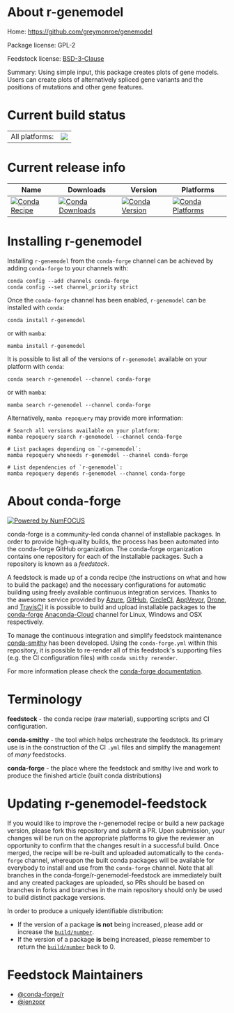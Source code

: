 About r-genemodel
=================

Home: https://github.com/greymonroe/genemodel

Package license: GPL-2

Feedstock license: [BSD-3-Clause](https://github.com/conda-forge/r-genemodel-feedstock/blob/main/LICENSE.txt)

Summary: Using simple input, this package creates plots of gene models. Users can create plots of alternatively spliced gene variants and the positions of mutations and other gene features.

Current build status
====================


<table><tr><td>All platforms:</td>
    <td>
      <a href="https://dev.azure.com/conda-forge/feedstock-builds/_build/latest?definitionId=7999&branchName=main">
        <img src="https://dev.azure.com/conda-forge/feedstock-builds/_apis/build/status/r-genemodel-feedstock?branchName=main">
      </a>
    </td>
  </tr>
</table>

Current release info
====================

| Name | Downloads | Version | Platforms |
| --- | --- | --- | --- |
| [![Conda Recipe](https://img.shields.io/badge/recipe-r--genemodel-green.svg)](https://anaconda.org/conda-forge/r-genemodel) | [![Conda Downloads](https://img.shields.io/conda/dn/conda-forge/r-genemodel.svg)](https://anaconda.org/conda-forge/r-genemodel) | [![Conda Version](https://img.shields.io/conda/vn/conda-forge/r-genemodel.svg)](https://anaconda.org/conda-forge/r-genemodel) | [![Conda Platforms](https://img.shields.io/conda/pn/conda-forge/r-genemodel.svg)](https://anaconda.org/conda-forge/r-genemodel) |

Installing r-genemodel
======================

Installing `r-genemodel` from the `conda-forge` channel can be achieved by adding `conda-forge` to your channels with:

```
conda config --add channels conda-forge
conda config --set channel_priority strict
```

Once the `conda-forge` channel has been enabled, `r-genemodel` can be installed with `conda`:

```
conda install r-genemodel
```

or with `mamba`:

```
mamba install r-genemodel
```

It is possible to list all of the versions of `r-genemodel` available on your platform with `conda`:

```
conda search r-genemodel --channel conda-forge
```

or with `mamba`:

```
mamba search r-genemodel --channel conda-forge
```

Alternatively, `mamba repoquery` may provide more information:

```
# Search all versions available on your platform:
mamba repoquery search r-genemodel --channel conda-forge

# List packages depending on `r-genemodel`:
mamba repoquery whoneeds r-genemodel --channel conda-forge

# List dependencies of `r-genemodel`:
mamba repoquery depends r-genemodel --channel conda-forge
```


About conda-forge
=================

[![Powered by
NumFOCUS](https://img.shields.io/badge/powered%20by-NumFOCUS-orange.svg?style=flat&colorA=E1523D&colorB=007D8A)](https://numfocus.org)

conda-forge is a community-led conda channel of installable packages.
In order to provide high-quality builds, the process has been automated into the
conda-forge GitHub organization. The conda-forge organization contains one repository
for each of the installable packages. Such a repository is known as a *feedstock*.

A feedstock is made up of a conda recipe (the instructions on what and how to build
the package) and the necessary configurations for automatic building using freely
available continuous integration services. Thanks to the awesome service provided by
[Azure](https://azure.microsoft.com/en-us/services/devops/), [GitHub](https://github.com/),
[CircleCI](https://circleci.com/), [AppVeyor](https://www.appveyor.com/),
[Drone](https://cloud.drone.io/welcome), and [TravisCI](https://travis-ci.com/)
it is possible to build and upload installable packages to the
[conda-forge](https://anaconda.org/conda-forge) [Anaconda-Cloud](https://anaconda.org/)
channel for Linux, Windows and OSX respectively.

To manage the continuous integration and simplify feedstock maintenance
[conda-smithy](https://github.com/conda-forge/conda-smithy) has been developed.
Using the ``conda-forge.yml`` within this repository, it is possible to re-render all of
this feedstock's supporting files (e.g. the CI configuration files) with ``conda smithy rerender``.

For more information please check the [conda-forge documentation](https://conda-forge.org/docs/).

Terminology
===========

**feedstock** - the conda recipe (raw material), supporting scripts and CI configuration.

**conda-smithy** - the tool which helps orchestrate the feedstock.
                   Its primary use is in the construction of the CI ``.yml`` files
                   and simplify the management of *many* feedstocks.

**conda-forge** - the place where the feedstock and smithy live and work to
                  produce the finished article (built conda distributions)


Updating r-genemodel-feedstock
==============================

If you would like to improve the r-genemodel recipe or build a new
package version, please fork this repository and submit a PR. Upon submission,
your changes will be run on the appropriate platforms to give the reviewer an
opportunity to confirm that the changes result in a successful build. Once
merged, the recipe will be re-built and uploaded automatically to the
`conda-forge` channel, whereupon the built conda packages will be available for
everybody to install and use from the `conda-forge` channel.
Note that all branches in the conda-forge/r-genemodel-feedstock are
immediately built and any created packages are uploaded, so PRs should be based
on branches in forks and branches in the main repository should only be used to
build distinct package versions.

In order to produce a uniquely identifiable distribution:
 * If the version of a package **is not** being increased, please add or increase
   the [``build/number``](https://docs.conda.io/projects/conda-build/en/latest/resources/define-metadata.html#build-number-and-string).
 * If the version of a package **is** being increased, please remember to return
   the [``build/number``](https://docs.conda.io/projects/conda-build/en/latest/resources/define-metadata.html#build-number-and-string)
   back to 0.

Feedstock Maintainers
=====================

* [@conda-forge/r](https://github.com/conda-forge/r/)
* [@jenzopr](https://github.com/jenzopr/)

